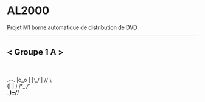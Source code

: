 # AL2000
Projet M1 borne automatique de distribution de DVD
 ____________
< Groupe 1 A >
 ------------
   \
    \
        .--.
       |o_o |
       |:_/ |
      //   \ \
     (|     | )
    /'\_   _/`\
    \___)=(___/

